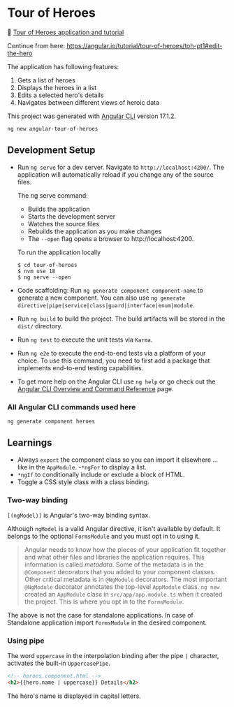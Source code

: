 # Tour of Heroes

🔗 [Tour of Heroes application and tutorial](https://angular.io/tutorial/tour-of-heroes)

Continue from here: https://angular.io/tutorial/tour-of-heroes/toh-pt1#edit-the-hero

The application has following features:

1. Gets a list of heroes
2. Displays the heroes in a list
3. Edits a selected hero's details
4. Navigates between different views of heroic data

This project was generated with [Angular CLI](https://github.com/angular/angular-cli) version 17.1.2.

```
ng new angular-tour-of-heroes
```

## Development Setup

- Run `ng serve` for a dev server. Navigate to `http://localhost:4200/`. The application will automatically reload if you change any of the source files.

  The ng serve command:

  - Builds the application
  - Starts the development server
  - Watches the source files
  - Rebuilds the application as you make changes
  - The `--open` flag opens a browser to http://localhost:4200.

  To run the application locally

  ```
  $ cd tour-of-heroes
  $ nvm use 18
  $ ng serve --open
  ```

- Code scaffolding: Run `ng generate component component-name` to generate a new component. You can also use `ng generate directive|pipe|service|class|guard|interface|enum|module`.

- Run `ng build` to build the project. The build artifacts will be stored in the `dist/` directory.

- Run `ng test` to execute the unit tests via `Karma`.

- Run `ng e2e` to execute the end-to-end tests via a platform of your choice. To use this command, you need to first add a package that implements end-to-end testing capabilities.

- To get more help on the Angular CLI use `ng help` or go check out the [Angular CLI Overview and Command Reference](https://angular.io/cli) page.

### All Angular CLI commands used here

`ng generate component heroes`

## Learnings

- Always `export` the component class so you can import it elsewhere … like in the `AppModule`. -`*ngFor` to display a list.
- `*ngIf` to conditionally include or exclude a block of HTML.
- Toggle a CSS style class with a class binding.

### Two-way binding

`[(ngModel)]` is Angular's two-way binding syntax.

Although `ngModel` is a valid Angular directive, it isn't available by default. It belongs to the optional `FormsModule` and you must opt in to using it.

> Angular needs to know how the pieces of your application fit together and what other files and libraries the application requires. This information is called _metadata_. Some of the metadata is in the `@Component` decorators that you added to your component classes. Other critical metadata is in `@NgModule` decorators. The most important `@NgModule` decorator annotates the top-level `AppModule` class. `ng new` created an `AppModule` class in `src/app/app.module.ts` when it created the project. This is where you opt in to the `FormsModule`.

The above is not the case for standalone applications. In case of Standalone application import `FormsModule` in the desired component.

### Using pipe

The word `uppercase` in the interpolation binding after the pipe `|` character, activates the built-in `UppercasePipe`.

```html
<!-- heroes.component.html -->
<h2>{{hero.name | uppercase}} Details</h2>
```

The hero's name is displayed in capital letters.
